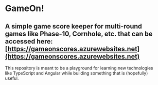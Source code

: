 # GameOn!
## A simple game score keeper for multi-round games like Phase-10, Cornhole, etc. that can be accessed here: [https://gameonscores.azurewebsites.net](https://gameonscores.azurewebsites.net)

This repository is meant to be a playground for learning new technologies like TypeScript and Angular while building something that is (hopefully) useful.